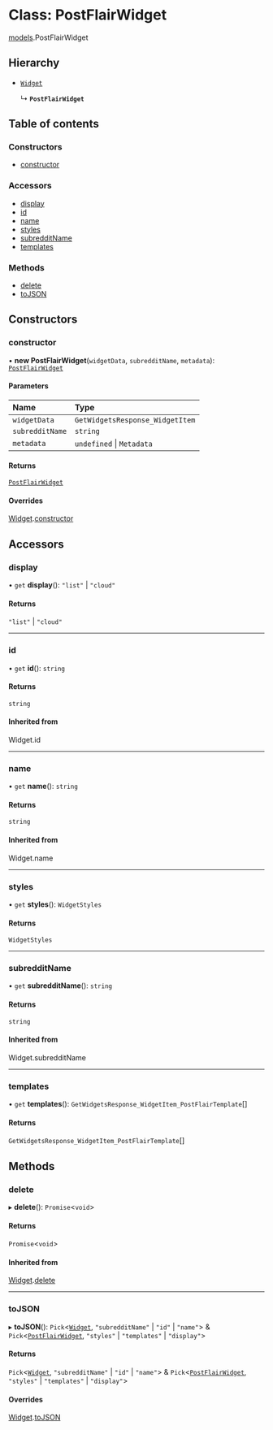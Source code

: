 # Class: PostFlairWidget

[models](../modules/models.md).PostFlairWidget

## Hierarchy

- [`Widget`](models.Widget.md)

  ↳ **`PostFlairWidget`**

## Table of contents

### Constructors

- [constructor](models.PostFlairWidget.md#constructor)

### Accessors

- [display](models.PostFlairWidget.md#display)
- [id](models.PostFlairWidget.md#id)
- [name](models.PostFlairWidget.md#name)
- [styles](models.PostFlairWidget.md#styles)
- [subredditName](models.PostFlairWidget.md#subredditname)
- [templates](models.PostFlairWidget.md#templates)

### Methods

- [delete](models.PostFlairWidget.md#delete)
- [toJSON](models.PostFlairWidget.md#tojson)

## Constructors

### <a id="constructor" name="constructor"></a> constructor

• **new PostFlairWidget**(`widgetData`, `subredditName`, `metadata`): [`PostFlairWidget`](models.PostFlairWidget.md)

#### Parameters

| Name            | Type                            |
| :-------------- | :------------------------------ |
| `widgetData`    | `GetWidgetsResponse_WidgetItem` |
| `subredditName` | `string`                        |
| `metadata`      | `undefined` \| `Metadata`       |

#### Returns

[`PostFlairWidget`](models.PostFlairWidget.md)

#### Overrides

[Widget](models.Widget.md).[constructor](models.Widget.md#constructor)

## Accessors

### <a id="display" name="display"></a> display

• `get` **display**(): `"list"` \| `"cloud"`

#### Returns

`"list"` \| `"cloud"`

---

### <a id="id" name="id"></a> id

• `get` **id**(): `string`

#### Returns

`string`

#### Inherited from

Widget.id

---

### <a id="name" name="name"></a> name

• `get` **name**(): `string`

#### Returns

`string`

#### Inherited from

Widget.name

---

### <a id="styles" name="styles"></a> styles

• `get` **styles**(): `WidgetStyles`

#### Returns

`WidgetStyles`

---

### <a id="subredditname" name="subredditname"></a> subredditName

• `get` **subredditName**(): `string`

#### Returns

`string`

#### Inherited from

Widget.subredditName

---

### <a id="templates" name="templates"></a> templates

• `get` **templates**(): `GetWidgetsResponse_WidgetItem_PostFlairTemplate`[]

#### Returns

`GetWidgetsResponse_WidgetItem_PostFlairTemplate`[]

## Methods

### <a id="delete" name="delete"></a> delete

▸ **delete**(): `Promise`\<`void`\>

#### Returns

`Promise`\<`void`\>

#### Inherited from

[Widget](models.Widget.md).[delete](models.Widget.md#delete)

---

### <a id="tojson" name="tojson"></a> toJSON

▸ **toJSON**(): `Pick`\<[`Widget`](models.Widget.md), `"subredditName"` \| `"id"` \| `"name"`\> & `Pick`\<[`PostFlairWidget`](models.PostFlairWidget.md), `"styles"` \| `"templates"` \| `"display"`\>

#### Returns

`Pick`\<[`Widget`](models.Widget.md), `"subredditName"` \| `"id"` \| `"name"`\> & `Pick`\<[`PostFlairWidget`](models.PostFlairWidget.md), `"styles"` \| `"templates"` \| `"display"`\>

#### Overrides

[Widget](models.Widget.md).[toJSON](models.Widget.md#tojson)
